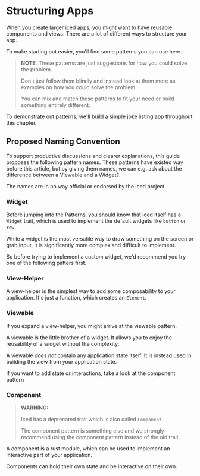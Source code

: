 # Structuring Apps
When you create larger iced apps, you might want to have reusable components and views.
There are a lot of different ways to structure your app.

To make starting out easier, you'll find some patterns you can use here.

> **NOTE:** These patterns are just suggestions for how you could solve the problem.
>
> Don't just follow them blindly and instead look at them more as examples on how you could solve the problem.
>
> You can mix and match these patterns to fit your need or build something entirely different.

To demonstrate out patterns, we'll build a simple joke listing app throughout this chapter.

## Proposed Naming Convention

To support productive discussions and clearer explanations, this guide proposes the following pattern names.
These patterns have existed way before this article, but by giving them names, we can e.g. ask about the difference between a Viewable and a Widget?.

The names are in no way official or endorsed by the iced project.

### Widget

Before jumping into the Patterns, you should know that iced itself has a `Widget` trait,
which is used to implement the default widgets like `button` or `row`.

While a widget is the most versatile way to draw something on the screen or grab input,
it is significantly more complex and difficult to implement.

So before trying to implement a custom widget, we'd recommend you try one of the following patters first.

### View-Helper

A view-helper is the simplest way to add some composability to your application.
It's just a function, which creates an `Element`.

### Viewable

If you expand a view-helper, you might arrive at the viewable pattern.

A viewable is the little brother of a widget.
It allows you to enjoy the reusability of a widget without the complexity.

A viewable *does not* contain any application state itself.
It is instead used in building the view from your application state.

If you want to add state or interactions, take a look at the component pattern

### Component

> **WARNING:**
>
> Iced has a deprecated trait which is also called `Component`.
>
> The component pattern is something else and we strongly recommend using the component pattern instead of the old trait.

A component is a rust module, which can be used to implement an interactive part of your application.

Components can hold their own state and be interactive on their own.

